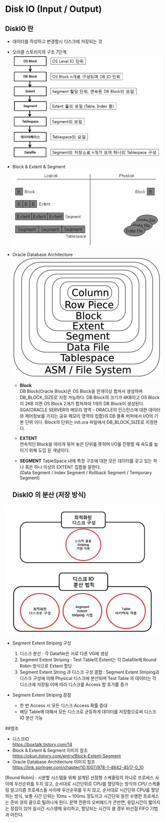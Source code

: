 
# Disk IO (Input / Output)

   ## DiskIO 란
    
   * 데이터를 작성하고 변경할시 디스크에 저장되는 것
      
* 오라클 스토리지의 구조 7단계  
![OracleStorage](../image/OracleStorage.PNG)  

* Block & Extent & Segment  
![databasewithoracle1](../image/databasewithoracle1.PNG)  

* Oracle Database Architecture  
![databasewithoracle2](../image/databasewithoracle2.jpg)  

   - __Block__  
    DB Block(Oracle Block)은 OS Block을 한개이상 합쳐서 생성하며 DB_BLOCK_SIZE로 지정 가능하다.
    DB Block의 크기가 4KB이고 OS Block이 2KB 이면 OS Block 2개가 합쳐져야 1개의 DB Block이 생성된다.  
    SGA(ORACLE SERVER의 메모리 영역 - ORACLE의 인스턴스에 대한 데이터와 제어정보를 가지는 공유 메모리 영역의 집합)의 DB 블록 버퍼에서 I/O의 기본 단위 이다.
    Block의 단위는 init.ora 파일에서 DB_BLOCK_SIZE로 지정한다.
        
   - __EXTENT__  
    연속적인 Block을 여러개 묶어 놓은 단위를 뜻하며 I/O를 진행할 때 속도를 높이기 위해 도입 된 개념이다.
       
   - __SEGMENT__
    TableSpace 내에 특정 구조에 대한 모든 데이터를 갖고 있는 하나 혹은 하나 이상의 EXTENT 집합을 말한다.  
    (Data Segment / Index Segment / Rollback Segment / Temporary Segment)

    ## DiskIO 의 분산 (저장 방식)
    
![diskioseperate](../image/diskioseperate.jpg)  

- Segment Extent Striping 구성  
    1. 디스크 분산 : 각 Datafile은 서로 다른 VG에 생성  
    2. Segment Extent Striping : Test Table의 Extent는 각 Datafile에 Round Robin 방식으로 Extent 할당
    3. Segment Extent String 과 디스크 구성 결합 : Segment Extent Striping과 디스크 구성에 의해 Physical 디스크에 분산되며 Test Table 의 데이터는 각 디스크에 저장됨 이에 따라 디스크를 Access 할 호가률 증가
        
- Segment Extent Striping 장점  
    * 한 번 Access 시 모든 디스크 Access 확률 증대
    * 해당 Table에 대해서 모든 디스크로 균등하게 데이터를 저장함으로써 디스크 IO 분산 가능
        
        

##참조

* 디스크IO  
https://boxtalk.tistory.com/14
* Block & Extent & Segment 이미지 참조  
https://okun.tistory.com/entry/Block-Extent-Segment
* Oracle Database Architecture 이미지 참조  
https://link.springer.com/chapter/10.1007/978-1-4842-4517-0_10


[Round Robin]
: 시분할 시스템을 위해 설계된 선점형 스케줄링의 하나로 프로세스 사이에 우선순위를 두지 않고, 순서대로 시간단위로 CPU를 할당하는 방식의 CPU 스케줄링 알고리즘
프로세스들 사이에 우선순위를 두지 않고, 순서대로 시간단위 CPU를 할당하는 방식, 보통 시간 단위는 10ms ~ 100ms 정도이고 시간단위 동안 수행한 프로세스는 준비 큐의 끝으로 밀려나게 된다. 문맥 전환의 오버헤드가 큰반면, 응답시간이 짧아지는 장접이 있어 실시간 시스텡메 유리하고, 할당되는 시간이 클 경우 비선점 FIFO 기법과 아진다.
